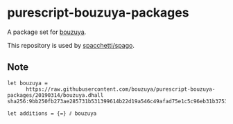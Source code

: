 # purescript-bouzuya-packages

A package set for [bouzuya](https://github.com/bouzuya).

This repository is used by [spacchetti/spago][].

## Note

```
let bouzuya =
      https://raw.githubusercontent.com/bouzuya/purescript-bouzuya-packages/20190314/bouzuya.dhall sha256:9bb250fb273ae285731b531399614b22d19a546c49afad75e1c5c96eb31b3753

let additions = {=} ⫽ bouzuya
```

[spacchetti/spago]: https://github.com/spacchetti/spago
